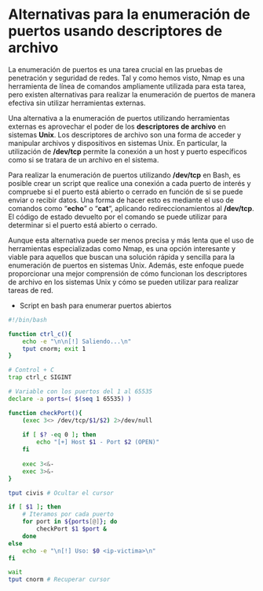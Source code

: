 # Alternativas para la enumeración de puertos usando descriptores de archivo

La enumeración de puertos es una tarea crucial en las pruebas de penetración y seguridad de redes. Tal y como hemos visto, Nmap es una herramienta de línea de comandos ampliamente utilizada para esta tarea, pero existen alternativas para realizar la enumeración de puertos de manera efectiva sin utilizar herramientas externas.

Una alternativa a la enumeración de puertos utilizando herramientas externas es aprovechar el poder de los **descriptores de archivo** en sistemas **Unix**. Los descriptores de archivo son una forma de acceder y manipular archivos y dispositivos en sistemas Unix. En particular, la utilización de **/dev/tcp** permite la conexión a un host y puerto específicos como si se tratara de un archivo en el sistema.

Para realizar la enumeración de puertos utilizando **/dev/tcp** en Bash, es posible crear un script que realice una conexión a cada puerto de interés y compruebe si el puerto está abierto o cerrado en función de si se puede enviar o recibir datos. Una forma de hacer esto es mediante el uso de comandos como “**echo**” o “**cat**“, aplicando redireccionamientos al **/dev/tcp**. El código de estado devuelto por el comando se puede utilizar para determinar si el puerto está abierto o cerrado.

Aunque esta alternativa puede ser menos precisa y más lenta que el uso de herramientas especializadas como Nmap, es una opción interesante y viable para aquellos que buscan una solución rápida y sencilla para la enumeración de puertos en sistemas Unix. Además, este enfoque puede proporcionar una mejor comprensión de cómo funcionan los descriptores de archivo en los sistemas Unix y cómo se pueden utilizar para realizar tareas de red.

* Script en bash para enumerar puertos abiertos

```bash
#!/bin/bash

function ctrl_c(){
	echo -e "\n\n[!] Saliendo...\n"
	tput cnorm; exit 1
}

# Control + C
trap ctrl_c SIGINT

# Variable con los puertos del 1 al 65535
declare -a ports=( $(seq 1 65535) )

function checkPort(){
	(exec 3<> /dev/tcp/$1/$2) 2>/dev/null
	
	if [ $? -eq 0 ]; then
		echo "[+] Host $1 - Port $2 (OPEN)"
	fi
	
	exec 3<&-
	exec 3>&-
}

tput civis # Ocultar el cursor

if [ $1 ]; then
	# Iteramos por cada puerto
	for port in ${ports[@]}; do
		checkPort $1 $port &
	done
else
	echo -e "\n[!] Uso: $0 <ip-victima>\n"
fi

wait
tput cnorm # Recuperar cursor
```
